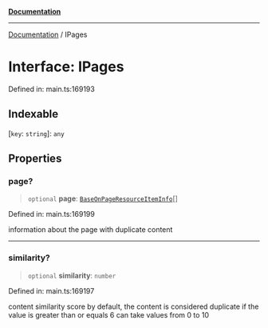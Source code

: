 [**Documentation**](../README.md)

***

[Documentation](../README.md) / IPages

# Interface: IPages

Defined in: main.ts:169193

## Indexable

\[`key`: `string`\]: `any`

## Properties

### page?

> `optional` **page**: [`BaseOnPageResourceItemInfo`](../classes/BaseOnPageResourceItemInfo.md)[]

Defined in: main.ts:169199

information about the page with duplicate content

***

### similarity?

> `optional` **similarity**: `number`

Defined in: main.ts:169197

content similarity score
by default, the content is considered duplicate if the value is greater than or equals 6
can take values from 0 to 10
